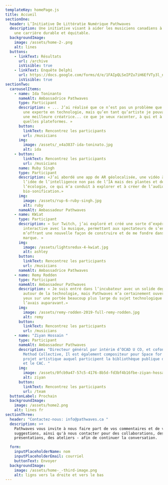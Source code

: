 ```yaml
---
templateKey: homePage.js
title: Accueil
sectionOne:
  header: L’Initiative De Littératie Numérique Pathwaves
  description: Une initiative visant à aider les musiciens canadiens à développer
    une carrière durable et équitable.
  backgroundImage:
    image: /assets/home-2-.png
    alt: lines
  buttons:
    - linkText: Résultats
      url: /archive
      isVisible: true
    - linkText: Enquête Delphi
      url: https://docs.google.com/forms/d/e/1FAIpQLSeIPZu7iH6EfVTy3l_nw9RMuXnKjlcVii-FfalYsRLILlGl0w/viewform
      isVisible: true
sectionTwo:
  carouselItems:
    - name: Ida Toninanto
      nameAlt: Ambassadrice Pathwaves
      type: Participant
      description: « ... J’ai réalisé que ce n’est pas un problème que je ne sois pas
        une experte en technologie, mais qu’en tant qu’artiste je pouvais être
        une meilleure créatrice... ce que je veux raconter, à qui et à travers
        quelles plateformes. »
      button:
        linkText: Rencontrez les participants
        url: /musicians
      img:
        image: /assets/_x4a3837-ida-toninato.jpg
        alt: ida
    - button:
        linkText: Rencontrez les participants
        url: /musicians
      name: Ruby Singh
      type: Participant
      description: «J’ai abordé une app de AR géolocalisée, une vidéo à 360°, et
        l’idée de l’intelligence non pas de l’IA mais des plantes et de
        l’écologie, ce qui m’a conduit à explorer et à créer de l’audio avec une
        bio-sonification.»
      img:
        image: /assets/rup-6-ruby-singh.jpg
        alt: ruby
      nameAlt: Ambassadeur Pathwaves
    - name: KWiat
      type: Participant
      description: « Sur Twitch, j’ai exploré et créé une sorte d’expérience visuelle
        interactive avec la musique, permettant aux spectateurs de s’engager, et
        m’offrant une nouvelle façon de construire et de me fondre dans ma
        marque. »
      img:
        image: /assets/lightsredux-4-kwiat.jpg
        alt: ashley
      button:
        linkText: Rencontrez les participants
        url: /musicians
      nameAlt: Ambassadrice Pathwaves
    - name: Remy Rodden
      type: Participant
      nameAlt: Ambassadeur Pathwaves
      description: « Je suis entré dans l’incubateur avec un solide degré de confort
        autour de la technologie, mais Pathwaves m’a certainement ouvert les
        yeux sur une portée beaucoup plus large du sujet technologique que je ne
        l’avais auparavant.»
      img:
        image: /assets/remy-rodden-2019-full-remy-rodden.jpg
        alt: remy
      button:
        linkText: Rencontrez les participants
        url: /musicians
    - name: "Ziyan Hossain "
      type: Participant
      nameAlt: Ambassadeur Pathwaves
      description: "Directeur général par intérim d’OCAD U CO, et cofondateur de
        Method Collective, Il est également compositeur pour Space for Grief, un
        projet artistique auquel participent la bibliothèque publique de Toronto
        et le CAC. "
      img:
        image: /assets/0fcb9a47-57c5-4176-8b5d-fd3bf4b16fbe-ziyan-hossain.jpg
        alt: ziyan
      button:
        linkText: Rencontrez les participants
        url: /team
  buttonLabel: Prochain
  backgroundImage:
    image: /assets/home2.png
    alt: lines fr
sectionThree:
  header: "Contactez-nous: info@pathwaves.ca "
  description: >+
    Pathwaves vous invite à nous faire part de vos commentaires et de vos
    suggestions, ainsi qu'à nous contacter pour des collaborations, des
    présentations, des ateliers - afin de continuer la conversation. 

  form:
    inputPlaceholderName: nom
    inputPlaceholderEmail: courriel
    buttonText: Envoyer
  backgroundImage:
    image: /assets/home-_-third-image.png
    alt: ligns vers la droite et vers le bas
---
```


